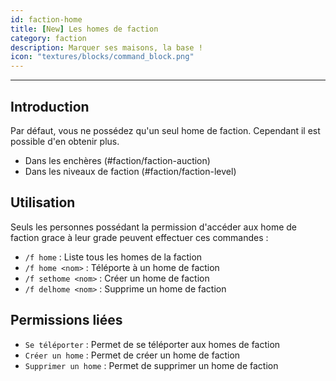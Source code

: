 ```yaml
---
id: faction-home
title: [New] Les homes de faction
category: faction
description: Marquer ses maisons, la base !
icon: "textures/blocks/command_block.png"
---
```

___
## Introduction

Par défaut, vous ne possédez qu'un seul home de faction. Cependant il est possible d'en obtenir plus.

- Dans les enchères (#faction/faction-auction)
- Dans les niveaux de faction (#faction/faction-level)

## Utilisation

Seuls les personnes possédant la permission d'accéder aux home de faction grace à leur grade peuvent effectuer ces commandes :
- `/f home` : Liste tous les homes de la faction
- `/f home <nom>` : Téléporte à un home de faction
- `/f sethome <nom>` : Créer un home de faction
- `/f delhome <nom>` : Supprime un home de faction

## Permissions liées

- ``Se téléporter`` : Permet de se téléporter aux homes de faction
- ``Créer un home`` : Permet de créer un home de faction
- ``Supprimer un home`` : Permet de supprimer un home de faction
